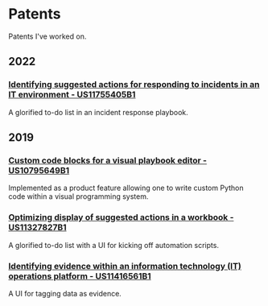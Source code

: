 

# Patents

Patents I've worked on.

## 2022

### [Identifying suggested actions for responding to incidents in an IT environment - US11755405B1](https://patents.google.com/patent/US11755405B1/en)

A glorified to-do list in an incident response playbook.

## 2019

###  [Custom code blocks for a visual playbook editor - US10795649B1](https://patents.google.com/patent/US10795649B1/en)

Implemented as a product feature allowing one to write custom Python code within a visual programming system.

### [Optimizing display of suggested actions in a workbook - US11327827B1](https://patents.google.com/patent/US11327827B1/en)

A glorified to-do list with a UI for kicking off automation scripts.

### [Identifying evidence within an information technology (IT) operations platform - US11416561B1](https://patents.google.com/patent/US11416561B1/en)

A UI for tagging data as evidence.
